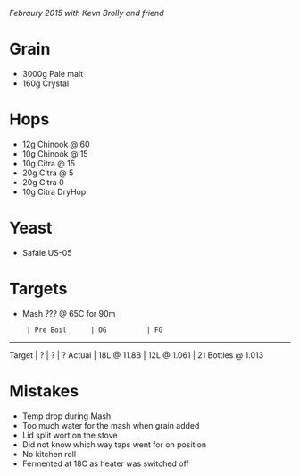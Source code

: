 _Febraury 2015 with Kevn Brolly and friend_

Grain
=====

* 3000g Pale malt
* 160g Crystal

Hops
====

* 12g Chinook @ 60
* 10g Chinook @ 15
* 10g Citra @ 15
* 20g Citra @ 5
* 20g Citra 0
* 10g Citra DryHop

Yeast
=====

* Safale US-05

Targets
=======

* Mash ??? @ 65C for 90m

       | Pre Boil      | OG          | FG
--------------------------------------------
Target | ?             | ?           | ?
Actual | 18L @ 11.8B   | 12L @ 1.061 | 21 Bottles @ 1.013

Mistakes
========

* Temp drop during Mash
* Too much water for the mash when grain added
* Lid split wort on the stove
* Did not know which way taps went for on position
* No kitchen roll
* Fermented at 18C as heater was switched off

